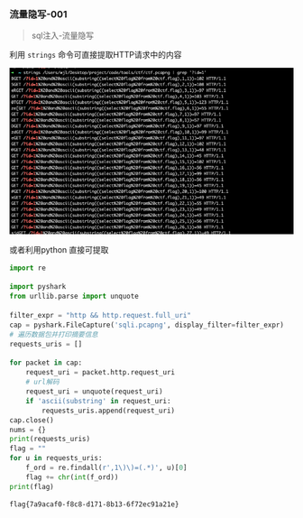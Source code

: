 ### 流量隐写-001
> sql注入-流量隐写

利用 `strings` 命令可直接提取HTTP请求中的内容

![img.png](img/img.png)


或者利用python 直接可提取

```python
import re

import pyshark
from urllib.parse import unquote

filter_expr = "http && http.request.full_uri"
cap = pyshark.FileCapture('sqli.pcapng', display_filter=filter_expr)
# 遍历数据包并打印摘要信息
requests_uris = []

for packet in cap:
    request_uri = packet.http.request_uri
    # url解码
    request_uri = unquote(request_uri)
    if 'ascii(substring' in request_uri:
        requests_uris.append(request_uri)
cap.close()
nums = {}
print(requests_uris)
flag = ""
for u in requests_uris:
    f_ord = re.findall(r',1\)\)=(.*)', u)[0]
    flag += chr(int(f_ord))
print(flag)

```

```text
flag{7a9acaf0-f8c8-d171-8b13-6f72ec91a21e}
```